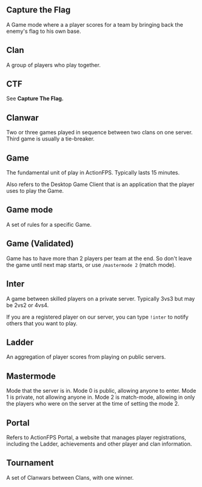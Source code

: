## Capture the Flag

A Game mode where a a player scores for a team by bringing back the enemy's flag to his own base.

## Clan

A group of players who play together.

## CTF

See **Capture The Flag.**

## Clanwar

Two or three games played in sequence between two clans on one server. Third game is usually a tie-breaker.

## Game

The fundamental unit of play in ActionFPS. Typically lasts 15 minutes.

Also refers to the Desktop Game Client that is an application that the player uses to play the Game.

## Game mode

A set of rules for a specific Game.

## Game \(Validated\)

Game has to have more than 2 players per team at the end. So don't leave the game until next map starts, or use `/mastermode 2` \(match mode\).

## Inter

A game between skilled players on a private server. Typically 3vs3 but may be 2vs2 or 4vs4.

If you are a registered player on our server, you can type `!inter` to notify others that you want to play.

## Ladder

An aggregation of player scores from playing on public servers.

## Mastermode

Mode that the server is in. Mode 0 is public, allowing anyone to enter. Mode 1 is private, not allowing anyone in. Mode 2 is match-mode, allowing in only the players who were on the server at the time of setting the mode 2.

## Portal

Refers to ActionFPS Portal, a website that manages player registrations, including the Ladder, achievements and other player and clan information.

## Tournament

A set of Clanwars between Clans, with one winner.



